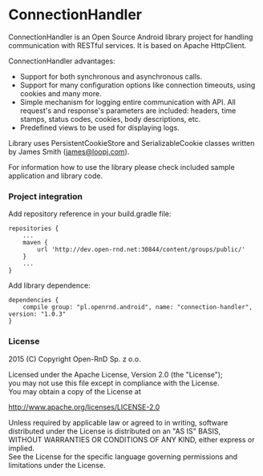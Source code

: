 # ConnectionHandler

ConnectionHandler is an Open Source Android library project for handling communication with RESTful services. It is based on Apache HttpClient.

ConnectionHandler advantages:

 - Support for both synchronous and asynchronous calls.
 - Support for many configuration options like connection timeouts, using cookies and many more.
 - Simple mechanism for logging entire communication with API. All request's and response's parameters are included: headers, time stamps, status codes, cookies, body descriptions, etc.
 - Predefined views to be used for displaying logs.

Library uses PersistentCookieStore and SerializableCookie classes written by James Smith (<james@loopj.com>).

For information how to use the library please check included sample application and library code.

### Project integration

Add repository reference in your build.gradle file:

```
repositories {
    ...
    maven {
        url 'http://dev.open-rnd.net:30844/content/groups/public/'
    }
    ...
}
```

Add library dependence:

```
dependencies {
    compile group: "pl.openrnd.android", name: "connection-handler", version: "1.0.3"
}
```

### License

2015 (C) Copyright Open-RnD Sp. z o.o.

Licensed under the Apache License, Version 2.0 (the "License");<br />
you may not use this file except in compliance with the License.<br />
You may obtain a copy of the License at<br />

http://www.apache.org/licenses/LICENSE-2.0

Unless required by applicable law or agreed to in writing, software<br />
distributed under the License is distributed on an "AS IS" BASIS,<br />
WITHOUT WARRANTIES OR CONDITIONS OF ANY KIND, either express or implied.<br />
See the License for the specific language governing permissions and<br />
limitations under the License.
